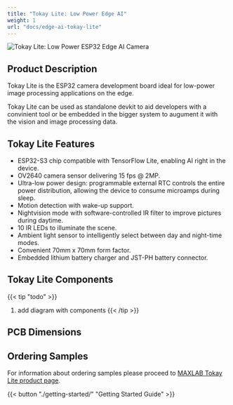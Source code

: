 ```yaml
---
title: "Tokay Lite: Low Power Edge AI"
weight: 1
url: "docs/edge-ai-tokay-lite"
---
```


![Tokay Lite: Low Power ESP32 Edge AI Camera](/images/tokay-lite/edge-ai-angle.jpeg)

## Product Description

Tokay Lite is the ESP32 camera development board ideal for low-power image
processing applications on the edge.

Tokay Lite can be used as standalone devkit to aid developers with a convinient
tool or be embedded in the bigger system to augument it with the vision and
image processing data.

## Tokay Lite Features

* ESP32-S3 chip compatible with TensorFlow Lite, enabling AI right in the device.
* OV2640 camera sensor delivering 15 fps @ 2MP.
* Ultra-low power design: programmable external RTC controls
  the entire power distribution, allowing the device to consume microamps during
  sleep.
* Motion detection with wake-up support.
* Nightvision mode with software-controlled IR filter to improve
  pictures during daytime.
* 10 IR LEDs to illuminate the scene.
* Ambient light sensor to intelligently select between day and night-time modes.
* Convenient 70mm x 70mm form factor.
* Embedded lithium battery charger and JST-PH battery connector.

## Tokay Lite Components

{{< tip "todo" >}}
1. add diagram with components
{{< /tip >}}

## PCB Dimensions

## Ordering Samples

For information about ordering samples please proceed to [MAXLAB Tokay Lite product page](https://maxlab.io/store/edge-ai-camera/).

{{< button "./getting-started/" "Getting Started Guide" >}}
